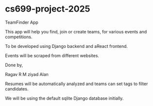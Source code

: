 # cs699-project-2025

TeamFinder App

This app will help you find, join or create teams, for various events and competitions.

To be developed using Django backend and aReact frontend.

Events will be scraped from different websites.

Done by,

Ragav R
M ziyad
Alan


Resumes will be automatically analyzed and teams can set tags to filter candidates.

We will be using the default sqlite Django database initially.